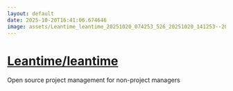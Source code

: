 ```yaml
---
layout: default
date: 2025-10-20T16:41:06.674646
image: assets/Leantime_leantime_20251020_074253_526_20251020_141253--20251020T161253569--cropped.png
---
```


# [Leantime/leantime](https://github.com/Leantime/leantime/)

Open source project management for non-project managers
